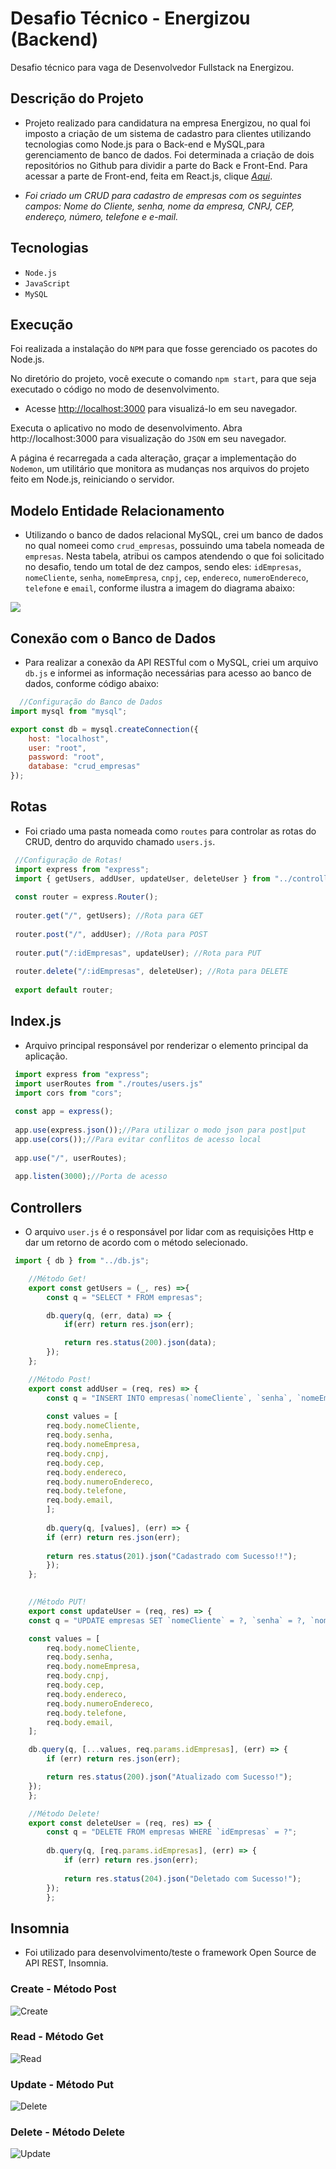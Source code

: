 # Desafio Técnico - Energizou (Backend)
Desafio técnico para vaga de Desenvolvedor Fullstack na Energizou.

## Descrição do Projeto

- Projeto realizado para candidatura na empresa Energizou, no qual foi imposto a criação de um sistema de cadastro para clientes utilizando tecnologias como Node.js para o Back-end e MySQL,para gerenciamento de banco de dados. Foi determinada a criação de dois repositórios no Github para dividir a parte do Back e Front-End. Para acessar a parte de Front-end, feita em React.js, clique [*Aqui*](https://github.com/FMTSL/Desafio-Tecnico-Energizou-Frontend).

- *Foi criado um CRUD para cadastro de empresas com os seguintes campos: Nome do Cliente, senha, nome da empresa, CNPJ, CEP, endereço, número, telefone e e-mail.*

## Tecnologias

- `Node.js`
- `JavaScript`
- `MySQL`

## Execução

Foi realizada a instalação do `NPM` para que fosse gerenciado os pacotes do Node.js. 

No diretório do projeto, você execute o comando `npm start`, para que seja executado o código no modo de desenvolvimento.
- Acesse [http://localhost:3000](http://localhost:3000) para visualizá-lo em seu navegador.

Executa o aplicativo no modo de desenvolvimento.
Abra http://localhost:3000 para visualização do `JSON` em seu navegador.

A página é recarregada a cada alteração, graçar a implementação do `Nodemon`, um utilitário que monitora as mudanças nos arquivos do projeto feito em Node.js, reiniciando o servidor. 

## Modelo Entidade Relacionamento

- Utilizando o banco de dados relacional MySQL, crei um banco de dados no qual nomeei como `crud_empresas`, possuindo uma tabela nomeada de `empresas`. Nesta tabela, atribui os campos atendendo o que foi solicitado no desafio, tendo um total de dez campos, sendo eles: `idEmpresas`, `nomeCliente`, `senha`, `nomeEmpresa`, `cnpj`, `cep`, `endereco`, `numeroEndereco`, `telefone` e `email`, conforme ilustra a imagem do diagrama abaixo:

 <img src="https://user-images.githubusercontent.com/88333095/280485441-bab5266e-cbc7-4f43-b155-231908fe9f70.png"/>

 ## Conexão com o Banco de Dados

 - Para realizar a conexão da API RESTful com o MySQL, criei um arquivo `db.js` e informei as informação necessárias para acesso ao banco de dados, conforme código abaixo:
 
```javascript
  //Configuração do Banco de Dados
import mysql from "mysql";

export const db = mysql.createConnection({
    host: "localhost",
    user: "root",
    password: "root",
    database: "crud_empresas"
});
```
## Rotas

- Foi criado uma pasta nomeada como `routes` para controlar as rotas do CRUD, dentro do arquvido chamado `users.js`.

```javascript
 //Configuração de Rotas!
 import express from "express";
 import { getUsers, addUser, updateUser, deleteUser } from "../controllers/user.js";
 
 const router = express.Router();
 
 router.get("/", getUsers); //Rota para GET
 
 router.post("/", addUser); //Rota para POST
 
 router.put("/:idEmpresas", updateUser); //Rota para PUT
 
 router.delete("/:idEmpresas", deleteUser); //Rota para DELETE
 
 export default router; 
```

## Index.js

- Arquivo principal responsável por renderizar o elemento principal da aplicação.

```javascript
 import express from "express";
 import userRoutes from "./routes/users.js"
 import cors from "cors";
 
 const app = express();
 
 app.use(express.json());//Para utilizar o modo json para post|put
 app.use(cors());//Para evitar conflitos de acesso local
 
 app.use("/", userRoutes);
 
 app.listen(3000);//Porta de acesso
```

## Controllers

- O arquivo `user.js` é o responsável por lidar com as requisições Http e dar um retorno de acordo com o método selecionado.

```javascript
 import { db } from "../db.js";

    //Método Get!
    export const getUsers = (_, res) =>{
        const q = "SELECT * FROM empresas";

        db.query(q, (err, data) => {
            if(err) return res.json(err);

            return res.status(200).json(data);
        });
    };

    //Método Post!
    export const addUser = (req, res) => {
        const q = "INSERT INTO empresas(`nomeCliente`, `senha`, `nomeEmpresa`, `cnpj`, `cep`, `endereco`, `numeroEndereco`, `telefone`, `email` ) VALUES(?)";
    
        const values = [
        req.body.nomeCliente,
        req.body.senha,
        req.body.nomeEmpresa,
        req.body.cnpj,
        req.body.cep,
        req.body.endereco,
        req.body.numeroEndereco,
        req.body.telefone,
        req.body.email,
        ];
    
        db.query(q, [values], (err) => {
        if (err) return res.json(err);
    
        return res.status(201).json("Cadastrado com Sucesso!!");
        });
    };
  

    //Método PUT!
    export const updateUser = (req, res) => {
    const q = "UPDATE empresas SET `nomeCliente` = ?, `senha` = ?, `nomeEmpresa` = ?, `cnpj` = ?, `cep` = ?, `endereco` = ?, `numeroEndereco` = ?, `telefone` = ?, `email` = ? WHERE `idEmpresas` = ?";

    const values = [
        req.body.nomeCliente,
        req.body.senha,
        req.body.nomeEmpresa,
        req.body.cnpj,
        req.body.cep,
        req.body.endereco,
        req.body.numeroEndereco,
        req.body.telefone,
        req.body.email,
    ];

    db.query(q, [...values, req.params.idEmpresas], (err) => {
        if (err) return res.json(err);

        return res.status(200).json("Atualizado com Sucesso!");
    });
    };

    //Método Delete!
    export const deleteUser = (req, res) => {
        const q = "DELETE FROM empresas WHERE `idEmpresas` = ?";
        
        db.query(q, [req.params.idEmpresas], (err) => {
            if (err) return res.json(err);
        
            return res.status(204).json("Deletado com Sucesso!");
        });
        };
```

## Insomnia

- Foi utilizado para desenvolvimento/teste o framework Open Source de API REST, Insomnia.

### Create - Método Post

![Create](https://github.com/FMTSL/Desafio-Tecnico-Energizou-Backend/assets/88333095/7438313c-c528-40d5-af08-3cad7b570396)

### Read - Método Get

![Read](https://github.com/FMTSL/Desafio-Tecnico-Energizou-Backend/assets/88333095/25912495-4590-4ee3-970a-52d71ef90fd6)

### Update - Método Put

![Delete](https://github.com/FMTSL/Desafio-Tecnico-Energizou-Backend/assets/88333095/1ec3e4f0-af3d-495c-a66b-617a25e62507)

### Delete - Método Delete

![Update](https://github.com/FMTSL/Desafio-Tecnico-Energizou-Backend/assets/88333095/06150664-f8e2-4870-8fa9-a0dd5fb5a037)
